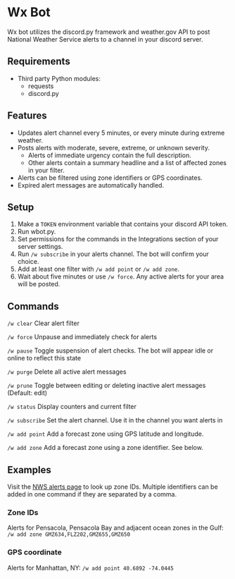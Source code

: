 # Wx Bot
Wx bot utilizes the discord.py framework and weather.gov API to post National Weather Service alerts to a channel in
your discord server.

## Requirements
* Third party Python modules:
  * requests
  * discord.py

## Features
- Updates alert channel every 5 minutes, or every minute during extreme weather.
- Posts alerts with moderate, severe, extreme, or unknown severity.
  - Alerts of immediate urgency contain the full description.
  - Other alerts contain a summary headline and a list of affected zones in your filter.
- Alerts can be filtered using zone identifiers or GPS coordinates.
- Expired alert messages are automatically handled.

## Setup
1. Make a `TOKEN` environment variable that contains your discord API token.
2. Run wbot.py.
3. Set permissions for the commands in the Integrations section of your server settings.
4. Run `/w subscribe` in your alerts channel. The bot will confirm your choice.
5. Add at least one filter with `/w add point` or `/w add zone`.
6. Wait about five minutes or use `/w force`. Any active alerts for your area will be posted.

## Commands
`/w clear` Clear alert filter

`/w force` Unpause and immediately check for alerts

`/w pause` Toggle suspension of alert checks. The bot will appear idle or online to reflect this state

`/w purge` Delete all active alert messages

`/w prune` Toggle between editing or deleting inactive alert messages (Default: edit)

`/w status` Display counters and current filter

`/w subscribe` Set the alert channel. Use it in the channel you want alerts in

`/w add point` Add a forecast zone using GPS latitude and longitude.

`/w add zone` Add a forecast zone using a zone identifier. See below.

## Examples
Visit the [NWS alerts page](https://alerts.weather.gov/) to look up zone IDs. Multiple identifiers can be added
in one command if they are separated by a comma.

### Zone IDs
Alerts for Pensacola, Pensacola Bay and adjacent ocean zones in the Gulf: `/w add zone GMZ634,FLZ202,GMZ655,GMZ650`

### GPS coordinate
Alerts for Manhattan, NY: `/w add point 40.6892 -74.0445`